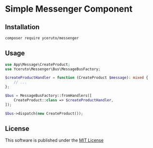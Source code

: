 # Simple Messenger Component

## Installation

```bash
composer require yceruto/messenger
```

## Usage

```php
use App\Message\CreateProduct;
use Yceruto\Messenger\Bus\MessageBusFactory;

$createProductHandler = function (CreateProduct $message): mixed {
    // ...
};

$bus = MessageBusFactory::fromHandlers([
    CreateProduct::class => $createProductHandler,
]);

$bus->dispatch(new CreateProduct());
```

## License

This software is published under the [MIT License](LICENSE)
